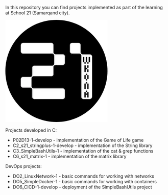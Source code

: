 In this repository you can find projects implemented as part of the learning at School 21 (Samarqand city). 

![Текст с описанием картинки](s21_logo.png)

Projects developed in C:
- P02D13-1-develop - implementation of the Game of Life game
- C2_s21_stringplus-1-develop - implementation of the String library
- C3_SimpleBashUtils-1 - implementation of the cat & grep functions
- C6_s21_matrix-1 - implementation of the matrix library

DevOps projects:
- DO2_LinuxNetwork-1 - basic commands for working with networks
- DO5_SimpleDocker-1 - basic commands for working with containers
- DO6_CICD-1-develop - deployment of the SimpleBashUtils project
